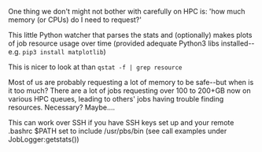 One thing we don't might not bother with carefully on HPC is: 'how much memory (or CPUs) do I need to request?'

This little Python watcher that parses the stats and (optionally) makes plots of job resource usage over time (provided adequate Python3 libs installed--e.g. `pip3 install matplotlib`)

This is nicer to look at than `qstat -f | grep resource`

Most of us are probably requesting a lot of memory to be safe--but when is it too much? There are a lot of jobs requesting over 100 to 200+GB now on various HPC queues, leading to others' jobs having trouble finding resources. Necessary? Maybe....

This can work over SSH if you have SSH keys set up and your remote .bashrc $PATH set to include /usr/pbs/bin (see call examples under JobLogger:getstats())
